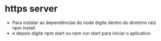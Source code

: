 # https server

- Para instalar as dependências do node digite dentro do diretório raiz npm install
- e depois digite npm start ou npm run start para iniciar o aplicativo.
